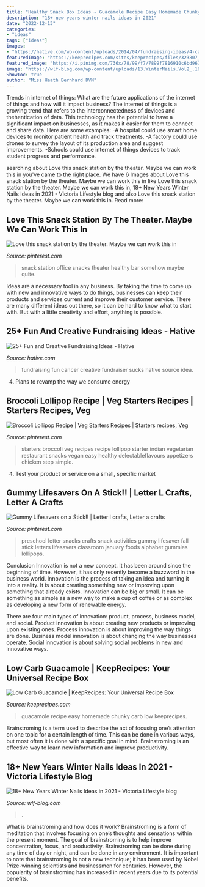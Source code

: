 ```yaml
---
title: "Healthy Snack Box Ideas ~ Guacamole Recipe Easy Homemade Chunky Carb Low Keeprecipes"
description: "18+ new years winter nails ideas in 2021"
date: "2022-12-13"
categories:
- "ideas"
tags: ["ideas"]
images:
- "https://hative.com/wp-content/uploads/2014/04/fundraising-ideas/4-cancer-sucks-fundraising.jpg"
featuredImage: "https://keeprecipes.com/sites/keeprecipes/files/323807_1532971208_0.jpg"
featured_image: "https://i.pinimg.com/736x/78/99/f7/7899f7816910c6bd961b1119c64b04c8--preschool-snacks-preschool-letters.jpg"
image: "https://wlf-blog.com/wp-content/uploads/13.WinterNails.Vol2_.18-768x816.jpeg"
ShowToc: true
author: "Miss Heath Bernhard DVM"
---
```



Trends in internet of things: What are the future applications of the internet of things and how will it impact business?
The internet of things is a growing trend that refers to the interconnectedness of devices and thehentication of data. This technology has the potential to have a significant impact on businesses, as it makes it easier for them to connect and share data. Here are some examples: 
-A hospital could use smart home devices to monitor patient health and track treatments. 
-A factory could use drones to survey the layout of its production area and suggest improvements. 
-Schools could use internet of things devices to track student progress and performance.

	

		
searching about Love this snack station by the theater. Maybe we can work this in you've came to the right place. We have 6 Images about Love this snack station by the theater. Maybe we can work this in like Love this snack station by the theater. Maybe we can work this in, 18+ New Years Winter Nails Ideas in 2021 - Viсtoria Lifestyle blog and also Love this snack station by the theater. Maybe we can work this in. Read more:
		
    
## Love This Snack Station By The Theater. Maybe We Can Work This In

<img loading=lazy src="https://i.pinimg.com/736x/ba/13/46/ba134683def1d9dba619082f6b90b6fe--snack-station-snacks.jpg" onerror="this.onerror=null;this.src='https://tse3.mm.bing.net/th?id=OIP.aemoCPCj9kznjaloxfGKvwHaJ3&amp;pid=15.1';" alt="Love this snack station by the theater. Maybe we can work this in">

_Source: pinterest.com_

>snack station office snacks theater healthy bar somehow maybe quite. 

	

Ideas are a necessary tool in any business. By taking the time to come up with new and innovative ways to do things, businesses can keep their products and services current and improve their customer service. There are many different ideas out there, so it can be hard to know what to start with. But with a little creativity and effort, anything is possible.

    
## 25+ Fun And Creative Fundraising Ideas - Hative

<img loading=lazy src="https://hative.com/wp-content/uploads/2014/04/fundraising-ideas/4-cancer-sucks-fundraising.jpg" onerror="this.onerror=null;this.src='https://tse3.mm.bing.net/th?id=OIP.LEh9FQQnTehJr5KpAVlKfwHaJ4&amp;pid=15.1';" alt="25+ Fun and Creative Fundraising Ideas - Hative">

_Source: hative.com_

>fundraising fun cancer creative fundraiser sucks hative source idea. 

	

4. Plans to revamp the way we consume energy 

    
## Broccoli Lollipop Recipe | Veg Starters Recipes | Starters Recipes, Veg

<img loading=lazy src="https://i.pinimg.com/originals/4f/35/fa/4f35fa86d02b94d196b977dab7732ad6.jpg" onerror="this.onerror=null;this.src='https://tse4.mm.bing.net/th?id=OIP.2sq8sAfg4i1uSjrvNxYbtgHaLI&amp;pid=15.1';" alt="Broccoli Lollipop Recipe | Veg Starters Recipes | Starters recipes, Veg">

_Source: pinterest.com_

>starters broccoli veg recipes recipe lollipop starter indian vegetarian restaurant snacks vegan easy healthy delectableflavours appetizers chicken step simple. 

	

4. Test your product or service on a small, specific market

    
## Gummy Lifesavers On A Stick!! | Letter L Crafts, Letter A Crafts

<img loading=lazy src="https://i.pinimg.com/736x/78/99/f7/7899f7816910c6bd961b1119c64b04c8--preschool-snacks-preschool-letters.jpg" onerror="this.onerror=null;this.src='https://tse2.mm.bing.net/th?id=OIP.zMfvM8MDUqf_uEGU4Z-00QHaJ3&amp;pid=15.1';" alt="Gummy Lifesavers on a Stick!! | Letter l crafts, Letter a crafts">

_Source: pinterest.com_

>preschool letter snacks crafts snack activities gummy lifesaver fall stick letters lifesavers classroom january foods alphabet gummies lollipops. 

	

Conclusion
Innovation is not a new concept. It has been around since the beginning of time. However, it has only recently become a buzzword in the business world.
Innovation is the process of taking an idea and turning it into a reality. It is about creating something new or improving upon something that already exists. Innovation can be big or small. It can be something as simple as a new way to make a cup of coffee or as complex as developing a new form of renewable energy.

There are four main types of innovation: product, process, business model, and social. Product innovation is about creating new products or improving upon existing ones. Process innovation is about improving the way things are done. Business model innovation is about changing the way businesses operate. Social innovation is about solving social problems in new and innovative ways.

    
## Low Carb Guacamole | KeepRecipes: Your Universal Recipe Box

<img loading=lazy src="https://keeprecipes.com/sites/keeprecipes/files/323807_1532971208_0.jpg" onerror="this.onerror=null;this.src='https://tse2.mm.bing.net/th?id=OIP.YCnFgWze7Z_V5t7VGL93BwHaLH&amp;pid=15.1';" alt="Low Carb Guacamole | KeepRecipes: Your Universal Recipe Box">

_Source: keeprecipes.com_

>guacamole recipe easy homemade chunky carb low keeprecipes. 

	

Brainstroming is a term used to describe the act of focusing one’s attention on one topic for a certain length of time. This can be done in various ways, but most often it is done with a specific goal in mind. Brainstroming is an effective way to learn new information and improve productivity.

    
## 18+ New Years Winter Nails Ideas In 2021 - Viсtoria Lifestyle Blog

<img loading=lazy src="https://wlf-blog.com/wp-content/uploads/13.WinterNails.Vol2_.18-768x816.jpeg" onerror="this.onerror=null;this.src='https://tse3.mm.bing.net/th?id=OIP.nhQxTk25YfKu4nD_eaO2xwHaH3&amp;pid=15.1';" alt="18+ New Years Winter Nails Ideas in 2021 - Viсtoria Lifestyle blog">

_Source: wlf-blog.com_

>. 

	

What is brainstroming and how does it work?
Brainstroming is a form of meditation that involves focusing on one’s thoughts and sensations within the present moment. The goal of brainstroming is to help improve concentration, focus, and productivity. Brainstroming can be done during any time of day or night, and can be done in any environment. It is important to note that brainstroming is not a new technique; it has been used by Nobel Prize-winning scientists and businessmen for centuries. However, the popularity of brainstroming has increased in recent years due to its potential benefits.

